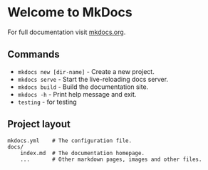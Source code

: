 # Welcome to MkDocs

For full documentation visit [mkdocs.org](https://www.mkdocs.org).

## Commands

* `mkdocs new [dir-name]` - Create a new project.
* `mkdocs serve` - Start the live-reloading docs server.
* `mkdocs build` - Build the documentation site.
* `mkdocs -h` - Print help message and exit.
* `testing` - for testing
## Project layout

    mkdocs.yml    # The configuration file.
    docs/
        index.md  # The documentation homepage.
        ...       # Other markdown pages, images and other files.
